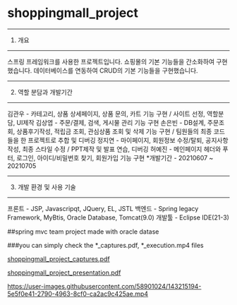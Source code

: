 # shoppingmall_project

---------------------------------------------------------------
1. 개요
---------------------------------------------------------------
스프링 프레임워크를 사용한 프로젝트입니다. 쇼핑몰의 기본 기능들을 간소화하여 구현했습니다. 데이터베이스를 연동하여 CRUD의 기본 기능들을 구현했습니다.

---------------------------------------------------------------
2. 역할 분담과 개발기간
---------------------------------------------------------------
김관우 - 카테고리, 상품 상세페이지, 상품 문의, 카트 기능 구현 / 사이트 선정, 역할분담, UI제작
김상엽 - 주문/결제, 검색, 게시물 관리 기능 구현
손은빈 - DB설계, 주문조회, 상품후기작성, 적립금 조회, 관심상품 조회 및 삭제 기능 구현 / 팀원들의 최종 코드들을 한 프로젝트로 추합 및 디버깅
정지연 - 마이페이지, 회원정보 수정/탈퇴, 공지사항 작성, 최종 스타일 수정 / PPT제작 및 발표 연습, 디버깅
허예진 - 메인페이지 헤더와 푸터, 로그인, 아이디/비밀번호 찾기, 회원가입 기능 구현
*개발기간 - 20210607 ~ 20210705

---------------------------------------------------------------
3. 개발 환경 및 사용 기술
----------------------------------------------------------------
프론트 - JSP, Javascripqt, JQuery, EL, JSTL
백엔드 - Spring legacy Framework, MyBtis, Oracle Database, Tomcat(9.0)
개발툴 - Eclipse IDE(21-3)



##spring mvc team project made with oracle datase 

###you can simply check the *_captures.pdf, *_execution.mp4 files

[shoppingmall_project_captures.pdf](https://github.com/thswlsqls/shoppingmall_project/files/7594562/shoppingmall_project_captures.pdf)

[shoppingmall_project_presentation.pdf](https://github.com/thswlsqls/shoppingmall_project/files/7594868/shoppingmall_project_presentation.pdf)

https://user-images.githubusercontent.com/58901024/143215194-5e5f0e41-2790-4963-8cf0-ca2ac9c425ae.mp4
